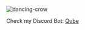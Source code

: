 ![dancing-crow](https://user-images.githubusercontent.com/49525233/192382002-a4c82a9e-aed5-48eb-ad95-07969e675e84.gif)

Check my Discord Bot: [Qube](https://top.gg/bot/1018212216207577150)

